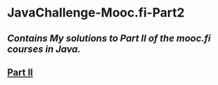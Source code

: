 # JavaChallenge-Mooc.fi-Part2

*Contains My solutions to Part II of the mooc.fi courses in Java.*
---
[Part II](http://moocfi.github.io/courses/2013/programming-part-2/)
---
